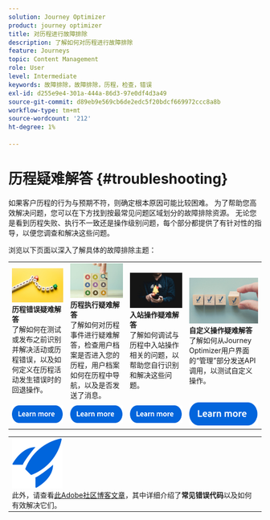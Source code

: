 ```yaml
---
solution: Journey Optimizer
product: journey optimizer
title: 对历程进行故障排除
description: 了解如何对历程进行故障排除
feature: Journeys
topic: Content Management
role: User
level: Intermediate
keywords: 故障排除，故障排除，历程，检查，错误
exl-id: d255e9e4-301a-444a-86d3-97e0df4d3a49
source-git-commit: d89eb9e569cb6de2edc5f20bdcf669972ccc8a8b
workflow-type: tm+mt
source-wordcount: '212'
ht-degree: 1%

---
```


# 历程疑难解答 {#troubleshooting}

如果客户历程的行为与预期不符，则确定根本原因可能比较困难。 为了帮助您高效解决问题，您可以在下方找到按最常见问题区域划分的故障排除资源。 无论您是看到历程失败、执行不一致还是操作级别问题，每个部分都提供了有针对性的指导，以便您调查和解决这些问题。

浏览以下页面以深入了解具体的故障排除主题：



<table style="table-layout:fixed">
  <tr style="border: 0;">
    <td>
    <a href="../building-journeys/troubleshooting.md"><img src="../assets/do-not-localize/troubleshooting.jpeg"></a>
    <div><strong>历程错误疑难解答</strong><br/>了解如何在测试或发布之前识别并解决活动或历程错误，以及如何定义在历程活动发生错误时的回退操作。</div>
    </td>
    <td>
    <a href="../building-journeys/troubleshooting-execution.md"><img src="../assets/do-not-localize/ao-audiences.jpeg"></a>
    <div><strong>历程执行疑难解答</strong><br/>了解如何对历程事件进行疑难解答，检查用户档案是否进入您的历程，用户档案如何在历程中导航，以及是否发送了消息。</div>
    </td>
    <td>
    <a href="../building-journeys/troubleshooting-inbound.md" "><img src="../assets/do-not-localize/in-app.jpg"></a>
    <div><strong>入站操作疑难解答</strong><br/>了解如何调试与历程中入站操作相关的问题，以帮助您自行识别和解决这些问题。</div>
    </td>
    <td>
    <a href="../action/troubleshoot-custom-action.md"><img src="../assets/do-not-localize/lp-list.jpg"></a>
    <div><strong>自定义操作疑难解答</strong><br/>了解如何从Journey Optimizer用户界面的“管理”部分发送API调用，以测试自定义操作。</div>
    </td>
  </tr>
  <tr style="border: 0;">
    <td align="center"><a href="../building-journeys/troubleshooting.md"><img src="../assets/do-not-localize/learn-more-button.svg"></a></td>
    <td align="center"><a href="../building-journeys/troubleshooting-execution.md"><img src="../assets/do-not-localize/learn-more-button.svg"></a></td>
    <td align="center"><a href="../building-journeys/troubleshooting-inbound.md"><img src="../assets/do-not-localize/learn-more-button.svg"></a></td>
    <td align="center"><a href="../action/troubleshoot-custom-action.md"><img src="../assets/do-not-localize/learn-more-button.svg"></a></td>
    </tr>
</table>


<table style="table-layout:fixed">
<tr style="border: 0;">
  <td>
    <div>
    <a href="https://experienceleaguecommunities.adobe.com/t5/journey-optimizer-blogs/demystifying-adobe-journey-optimizer-error-codes-root-causes-and/ba-p/760884">
    <img alt="了解常见错误代码" src="../assets/do-not-localize/icon-quick-start.svg" /></a> 
    <br>此外，请查看<a href="https://experienceleaguecommunities.adobe.com/t5/journey-optimizer-blogs/demystifying-adobe-journey-optimizer-error-codes-root-causes-and/ba-p/760884" target="_blank">此Adobe社区博客文章</a>，其中详细介绍了<strong>常见错误代码</strong>以及如何有效解决它们。
    </div>
  </td>
</tr>
</table>
